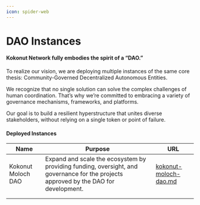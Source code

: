 ```yaml
---
icon: spider-web
---
```


# DAO Instances

#### **Kokonut Network fully embodies the spirit of a “DAO.”**

To realize our vision, we are deploying multiple instances of the same core thesis: Community-Governed Decentralized Autonomous Entities.&#x20;

We recognize that no single solution can solve the complex challenges of human coordination. That’s why we’re committed to embracing a variety of governance mechanisms, frameworks, and platforms.

Our goal is to build a resilient hyperstructure that unites diverse stakeholders, without relying on a single token or point of failure.

#### Deployed Instances

| Name               | Purpose                                                                                                                              | URL                                                      |
| ------------------ | ------------------------------------------------------------------------------------------------------------------------------------ | -------------------------------------------------------- |
| Kokonut Moloch DAO | Expand and scale the ecosystem by providing funding, oversight, and governance for the projects approved by the DAO for development. | [kokonut-moloch-dao.md](kokonut-moloch-dao.md "mention") |
|                    |                                                                                                                                      |                                                          |
|                    |                                                                                                                                      |                                                          |
